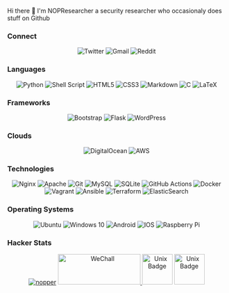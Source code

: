 Hi there 👋 I'm NOPResearcher a security researcher who occasionaly does stuff on Github

<!--
Badges from https://github.com/Ileriayo/markdown-badges
-->

### Connect

<p align="center">
  <img alt="Twitter" src="https://img.shields.io/badge/nopresearcher%20-%231DA1F2.svg?&style=for-the-badge&logo=Twitter&logoColor=white" />
  <img alt="Gmail" src="https://img.shields.io/badge/Gmail-D14836?style=for-the-badge&logo=gmail&logoColor=white" />
  <img alt="Reddit" src="https://img.shields.io/badge/Reddit-FF4500?style=for-the-badge&logo=reddit&logoColor=white" />
</p>

### Languages

<p align="center">
  <img alt="Python" src="https://img.shields.io/badge/python%20-%2314354C.svg?&style=for-the-badge&logo=python&logoColor=white"/>
  <img alt="Shell Script" src="https://img.shields.io/badge/shell_script%20-%23121011.svg?&style=for-the-badge&logo=gnu-bash&logoColor=white"/>
  <img alt="HTML5" src="https://img.shields.io/badge/html5%20-%23E34F26.svg?&style=for-the-badge&logo=html5&logoColor=white"/>
  <img alt="CSS3" src="https://img.shields.io/badge/css3%20-%231572B6.svg?&style=for-the-badge&logo=css3&logoColor=white"/>
  <img alt="Markdown" src="https://img.shields.io/badge/markdown-%23000000.svg?&style=for-the-badge&logo=markdown&logoColor=white"/>
  <img alt="C" src="https://img.shields.io/badge/c%20-%2300599C.svg?&style=for-the-badge&logo=c&logoColor=white"/>
  <img alt="LaTeX" src="https://img.shields.io/badge/latex%20-%23008080.svg?&style=for-the-badge&logo=latex&logoColor=white"/>
</p>

### Frameworks

<p align="center">
  <img alt="Bootstrap" src="https://img.shields.io/badge/bootstrap%20-%23563D7C.svg?&style=for-the-badge&logo=bootstrap&logoColor=white"/>
  <img alt="Flask" src="https://img.shields.io/badge/flask%20-%23000.svg?&style=for-the-badge&logo=flask&logoColor=white"/>
  <img alt="WordPress" src="https://img.shields.io/badge/WordPress%20-%23117AC9.svg?&style=for-the-badge&logo=WordPress&logoColor=white"/>
</p>

### Clouds

<p align="center">
  <img alt="DigitalOcean" src="https://img.shields.io/badge/DigitalOcean-%230167ff.svg?&style=for-the-badge&logo=digitalOcean&logoColor=white"/>
  <img alt="AWS" src="https://img.shields.io/badge/AWS%20-%23FF9900.svg?&style=for-the-badge&logo=amazon-aws&logoColor=white"/>
</p>

### Technologies

<p align="center">
  <img alt="Nginx" src="https://img.shields.io/badge/nginx%20-%23009639.svg?&style=for-the-badge&logo=nginx&logoColor=white"/>
  <img alt="Apache" src="https://img.shields.io/badge/apache%20-%23D42029.svg?&style=for-the-badge&logo=apache&logoColor=white"/>
  <img alt="Git" src="https://img.shields.io/badge/git%20-%23F05033.svg?&style=for-the-badge&logo=git&logoColor=white"/>
  <img alt="MySQL" src="https://img.shields.io/badge/mysql-%2300f.svg?&style=for-the-badge&logo=mysql&logoColor=white"/>
  <img alt="SQLite" src ="https://img.shields.io/badge/sqlite-%2307405e.svg?&style=for-the-badge&logo=sqlite&logoColor=white"/>
  <img alt="GitHub Actions" src="https://img.shields.io/badge/github%20actions%20-%232671E5.svg?&style=for-the-badge&logo=github%20actions&logoColor=white"/>
  <img alt="Docker" src="https://img.shields.io/badge/docker%20-%230db7ed.svg?&style=for-the-badge&logo=docker&logoColor=white"/>
  <img alt="Vagrant" src="https://img.shields.io/badge/vagrant%20-%231563FF.svg?&style=for-the-badge&logo=vagrant&logoColor=white"/>
  <img alt="Ansible" src="https://img.shields.io/badge/ansible%20-%231A1918.svg?&style=for-the-badge&logo=ansible&logoColor=white"/>
  <img alt="Terraform" src="https://img.shields.io/badge/terraform%20-%235835CC.svg?&style=for-the-badge&logo=terraform&logoColor=white"/>
  <img alt="ElasticSearch" src="https://img.shields.io/badge/-ElasticSearch-005571?style=for-the-badge&logo=elasticsearch"/>
</p>

### Operating Systems

<p align="center">
  <img alt="Ubuntu" src="https://img.shields.io/badge/Ubuntu-E95420?style=for-the-badge&logo=ubuntu&logoColor=white" />
  <img alt="Windows 10" src="https://img.shields.io/badge/Windows-0078D6?style=for-the-badge&logo=windows&logoColor=white" />
  <img alt="Android" src="https://img.shields.io/badge/Android-3DDC84?style=for-the-badge&logo=android&logoColor=white" />
  <img alt="IOS" src="https://img.shields.io/badge/iOS-000000?style=for-the-badge&logo=ios&logoColor=white" />
  <img alt="Raspberry Pi" src="https://img.shields.io/badge/-Raspberry%20Pi-C51A4A?style=for-the-badge&logo=Raspberry-Pi"/>
</p>

### Hacker Stats

<p align="center">
  <a href="https://www.hackthebox.eu/home/users/profile/1411" ><img alt="nopper" src="https://www.hackthebox.eu/badge/image/1411" /></a>
  <a href="https://www.wechall.net/profile/NOPresearcher"> <img alt="WeChall" src="https://www.wechall.net/tpl/wc4/img/logo_wc4.gif" width="190" height="70" /> </a>
  <img alt="Unix Badge" src="https://assets.pentesterlab.com/badges/introduction.png" width="70" height="70" />
  <img alt="Unix Badge" src="https://assets.pentesterlab.com/badges/unix.png" width="70" height="70" />
</p>
